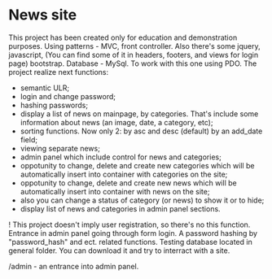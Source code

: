 # News site
This project has been created only for education and demonstration purposes.
Using patterns - MVC, front controller. Also there's some jquery, javascript, (You can find some of it in headers, footers, and views for login page) bootstrap. Database - MySql. To work with this one using PDO.
The project realize next functions:
- semantic ULR;
- login and change password;
- hashing passwords;
- display a list of news on mainpage, by categories. That's include some information about news (an image, date, a category, etc);
- sorting functions. Now only 2: by asc and desc (default) by an add_date field;
- viewing separate news;
- admin panel which include control for news and categories;
- oppotunity to change, delete and create new categories which will be automatically insert into container with categories on the site;
- oppotunity to change, delete and create new news which will be automatically insert into container with news on the site;
- also you can change a status of category (or news) to show it or to hide;
- display list of news and categories in admin panel sections.

! This project doesn't imply user registration, so there's no this function.
Entrance in admin panel going through form login. A password hashing by "password_hash" and ect. related functions.
Testing database located in general folder. You can download it and try to interract with a site.

/admin - an entrance into admin panel.
